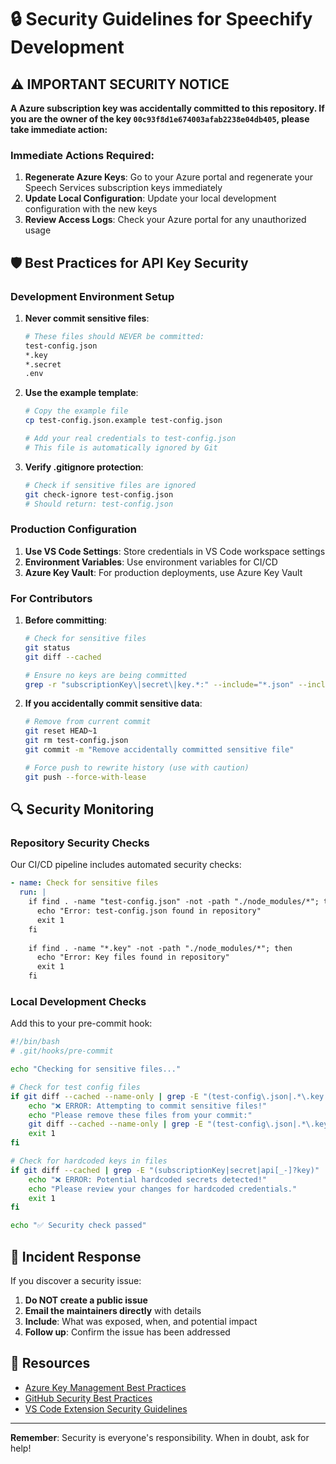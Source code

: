 # 🔒 Security Guidelines for Speechify Development

## ⚠️ IMPORTANT SECURITY NOTICE

**A Azure subscription key was accidentally committed to this repository. If you are the owner of the key `00c93f8d1e674003afab2238e04db405`, please take immediate action:**

### Immediate Actions Required:

1. **Regenerate Azure Keys**: Go to your Azure portal and regenerate your Speech Services subscription keys immediately
2. **Update Local Configuration**: Update your local development configuration with the new keys
3. **Review Access Logs**: Check your Azure portal for any unauthorized usage

## 🛡️ Best Practices for API Key Security

### Development Environment Setup

1. **Never commit sensitive files**:
   ```bash
   # These files should NEVER be committed:
   test-config.json
   *.key
   *.secret
   .env
   ```

2. **Use the example template**:
   ```bash
   # Copy the example file
   cp test-config.json.example test-config.json
   
   # Add your real credentials to test-config.json
   # This file is automatically ignored by Git
   ```

3. **Verify .gitignore protection**:
   ```bash
   # Check if sensitive files are ignored
   git check-ignore test-config.json
   # Should return: test-config.json
   ```

### Production Configuration

1. **Use VS Code Settings**: Store credentials in VS Code workspace settings
2. **Environment Variables**: Use environment variables for CI/CD
3. **Azure Key Vault**: For production deployments, use Azure Key Vault

### For Contributors

1. **Before committing**:
   ```bash
   # Check for sensitive files
   git status
   git diff --cached
   
   # Ensure no keys are being committed
   grep -r "subscriptionKey\|secret\|key.*:" --include="*.json" --include="*.js" --include="*.ts" .
   ```

2. **If you accidentally commit sensitive data**:
   ```bash
   # Remove from current commit
   git reset HEAD~1
   git rm test-config.json
   git commit -m "Remove accidentally committed sensitive file"
   
   # Force push to rewrite history (use with caution)
   git push --force-with-lease
   ```

## 🔍 Security Monitoring

### Repository Security Checks

Our CI/CD pipeline includes automated security checks:

```yaml
- name: Check for sensitive files
  run: |
    if find . -name "test-config.json" -not -path "./node_modules/*"; then
      echo "Error: test-config.json found in repository"
      exit 1
    fi
    
    if find . -name "*.key" -not -path "./node_modules/*"; then
      echo "Error: Key files found in repository"
      exit 1
    fi
```

### Local Development Checks

Add this to your pre-commit hook:

```bash
#!/bin/bash
# .git/hooks/pre-commit

echo "Checking for sensitive files..."

# Check for test config files
if git diff --cached --name-only | grep -E "(test-config\.json|.*\.key|.*\.secret)$"; then
    echo "❌ ERROR: Attempting to commit sensitive files!"
    echo "Please remove these files from your commit:"
    git diff --cached --name-only | grep -E "(test-config\.json|.*\.key|.*\.secret)$"
    exit 1
fi

# Check for hardcoded keys in files
if git diff --cached | grep -E "(subscriptionKey|secret|api[_-]?key)" | grep -v "your-.*-here"; then
    echo "❌ ERROR: Potential hardcoded secrets detected!"
    echo "Please review your changes for hardcoded credentials."
    exit 1
fi

echo "✅ Security check passed"
```

## 📧 Incident Response

If you discover a security issue:

1. **Do NOT create a public issue**
2. **Email the maintainers directly** with details
3. **Include**: What was exposed, when, and potential impact
4. **Follow up**: Confirm the issue has been addressed

## 🔗 Resources

- [Azure Key Management Best Practices](https://docs.microsoft.com/azure/key-vault/general/best-practices)
- [GitHub Security Best Practices](https://docs.github.com/en/code-security/getting-started/securing-your-repository)
- [VS Code Extension Security Guidelines](https://code.visualstudio.com/api/references/extension-guidelines#security)

---

**Remember**: Security is everyone's responsibility. When in doubt, ask for help!
